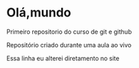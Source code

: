 # Olá,mundo
 Primeiro repositorio do curso de git e github

Repositório criado durante uma aula ao vivo

Essa linha eu alterei diretamento no site
